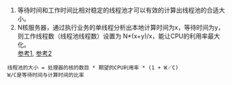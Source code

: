 1. 等待时间和工作时间比相对稳定的线程池才可以有效的计算出线程池的合适大小。
1. N核服务器，通过执行业务的单线程分析出本地计算时间为x，等待时间为y，则工作线程数（线程池线程数）设置为 N*(x+y)/x，能让CPU的利用率最大化。    
[参考1](https://edagarli.gitbooks.io/java-route/content/ru_he_he_li_di_gu_suan_xian_cheng_chi_da_xiao_ff1f.html), [参考2](http://ifeve.com/how-to-calculate-threadpool-size/)    

`线程池的大小 = 处理器的核的数目 * 期望的CPU利用率 * (1 + W／C)`    
`W/C是等待时间与计算时间的比率`
